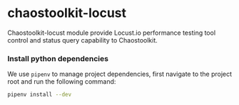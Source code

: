 chaostoolkit-locust
=====================

Chaostoolkit-locust module provide Locust.io performance testing tool 
control and status query capability to Chaostoolkit.

### Install python dependencies
We use `pipenv` to manage project dependencies, first navigate to the project root and run the following command:

```bash
pipenv install --dev
```
 